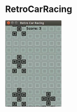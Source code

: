 # RetroCarRacing

![Feature Photo](https://raw.githubusercontent.com/hasib71/RetroCarRacing/master/featurephoto.png)
